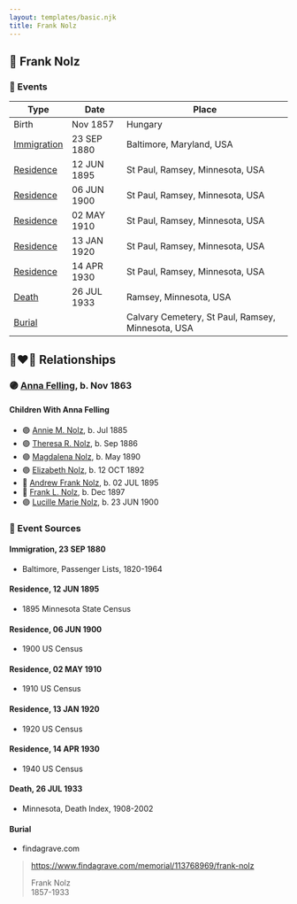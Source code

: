 ```yaml
---
layout: templates/basic.njk
title: Frank Nolz
---
```

## 🔵 Frank Nolz

### 📆 Events

Type | Date | Place
------ | ------ | ------
Birth | Nov 1857 | Hungary
[Immigration](#event-2bad8136-ee51-4f17-8f2e-a2da52a8f45b) | 23 SEP 1880 | Baltimore, Maryland, USA
[Residence](#event-221035d5-bb03-46a9-8970-60c10c62b212) | 12 JUN 1895 | St Paul, Ramsey, Minnesota, USA
[Residence](#event-bcb5e64b-d4d5-48f5-bf07-f52f6a790d08) | 06 JUN 1900 | St Paul, Ramsey, Minnesota, USA
[Residence](#event-00afc6be-ff80-44ac-8b0c-87ef39b82a8e) | 02 MAY 1910 | St Paul, Ramsey, Minnesota, USA
[Residence](#event-f5566772-ebb4-4536-aa1b-d6c7c8f15e9d) | 13 JAN 1920 | St Paul, Ramsey, Minnesota, USA
[Residence](#event-8ba77281-9e7c-4a60-864b-da1fbe6cd290) | 14 APR 1930 | St Paul, Ramsey, Minnesota, USA
[Death](#event-9942ab0a-a992-4082-80e5-01c41d1c243d) | 26 JUL 1933 | Ramsey, Minnesota, USA
[Burial](#event-96841ecc-52e7-49b2-9871-265e27de475f) |  | Calvary Cemetery, St Paul, Ramsey, Minnesota, USA

## 👩‍❤️‍👨 Relationships

### 🟣 [Anna Felling](/people/1/1735561), b. Nov 1863

#### Children With Anna Felling
* 🟣 [Annie M. Nolz](/people/9/95147455), b. Jul 1885
* 🟣 [Theresa R. Nolz](/people/5/50924540), b. Sep 1886
* 🟣 [Magdalena Nolz](/people/7/73853224), b. May 1890
* 🟣 [Elizabeth Nolz](/people/3/37387446), b. 12 OCT 1892
* 🔵 [Andrew Frank Nolz](/people/2/26908800), b. 02 JUL 1895
* 🔵 [Frank L. Nolz](/people/9/95132139), b. Dec 1897
* 🟣 [Lucille Marie Nolz](/people/5/51370797), b. 23 JUN 1900
### 📰 Event Sources

#### <a id="event-2bad8136-ee51-4f17-8f2e-a2da52a8f45b"></a> Immigration, 23 SEP 1880
* Baltimore, Passenger Lists, 1820-1964

#### <a id="event-221035d5-bb03-46a9-8970-60c10c62b212"></a> Residence, 12 JUN 1895
* 1895 Minnesota State Census

#### <a id="event-bcb5e64b-d4d5-48f5-bf07-f52f6a790d08"></a> Residence, 06 JUN 1900
* 1900 US Census

#### <a id="event-00afc6be-ff80-44ac-8b0c-87ef39b82a8e"></a> Residence, 02 MAY 1910
* 1910 US Census

#### <a id="event-f5566772-ebb4-4536-aa1b-d6c7c8f15e9d"></a> Residence, 13 JAN 1920
* 1920 US Census

#### <a id="event-8ba77281-9e7c-4a60-864b-da1fbe6cd290"></a> Residence, 14 APR 1930
* 1940 US Census

#### <a id="event-9942ab0a-a992-4082-80e5-01c41d1c243d"></a> Death, 26 JUL 1933
* Minnesota, Death Index, 1908-2002

#### <a id="event-96841ecc-52e7-49b2-9871-265e27de475f"></a> Burial
* findagrave.com
>   
  > https://www.findagrave.com/memorial/113768969/frank-nolz  
  >   
  > Frank Nolz  
  > 1857-1933
